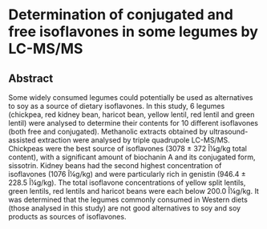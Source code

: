 # Determination of conjugated and free isoflavones in some legumes by LC-MS/MS

## Abstract

Some widely consumed legumes could potentially be used as alternatives to soy as a source of dietary isoflavones. In this study, 6 legumes (chickpea, red kidney bean, haricot bean, yellow lentil, red lentil and green lentil) were analysed to determine their contents for 10 different isoflavones (both free and conjugated). Methanolic extracts obtained by ultrasound-assisted extraction were analysed by triple quadrupole LC-MS/MS. Chickpeas were the best source of isoflavones (3078 ± 372 Î¼g/kg total content), with a significant amount of biochanin A and its conjugated form, sissotrin. Kidney beans had the second highest concentration of isoflavones (1076 Î¼g/kg) and were particularly rich in genistin (946.4 ± 228.5 Î¼g/kg). The total isoflavone concentrations of yellow split lentils, green lentils, red lentils and haricot beans were each below 200.0 Î¼g/kg. It was determined that the legumes commonly consumed in Western diets (those analysed in this study) are not good alternatives to soy and soy products as sources of isoflavones.